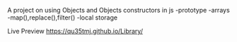 A project on using Objects and Objects constructors in js
-prototype
-arrays
-map(),replace(),filter()
-local storage

Live Preview  https://qu35tmj.github.io/Library/
